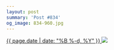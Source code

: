 ```yaml
---
layout: post
summary: 'Post #834'
og_image: 834-960.jpg
---
```


<p>
 <time>
  <a href="/834">
   {{ page.date | date: "%B %-d, %Y" }}
  </a>
 </time>
 <a href="/834">
  <img data-taken="5/26/2019" sizes="(min-width: 700px) 50vw, calc(100vw - 2rem)" src="{{ site.assets_url }}/834-480.jpg" srcset="{{ site.assets_url }}/834-240.jpg 240w, {{ site.assets_url }}/834-480.jpg 480w, {{ site.assets_url }}/834-720.jpg 720w, {{ site.assets_url }}/834-960.jpg 960w"/>
 </a>
</p>
